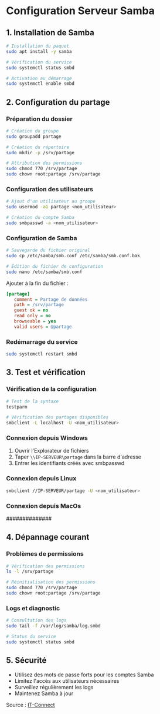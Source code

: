 # Configuration Serveur Samba

## 1. Installation de Samba

```bash
# Installation du paquet
sudo apt install -y samba

# Vérification du service
sudo systemctl status smbd

# Activation au démarrage
sudo systemctl enable smbd
```

## 2. Configuration du partage

### Préparation du dossier

```bash
# Création du groupe
sudo groupadd partage

# Création du répertoire
sudo mkdir -p /srv/partage

# Attribution des permissions
sudo chmod 770 /srv/partage
sudo chown root:partage /srv/partage
```

### Configuration des utilisateurs

```bash
# Ajout d'un utilisateur au groupe
sudo usermod -aG partage <nom_utilisateur>

# Création du compte Samba
sudo smbpasswd -a <nom_utilisateur>
```

### Configuration de Samba

```bash
# Sauvegarde du fichier original
sudo cp /etc/samba/smb.conf /etc/samba/smb.conf.bak

# Édition du fichier de configuration
sudo nano /etc/samba/smb.conf
```

Ajouter à la fin du fichier :

```ini
[partage]
   comment = Partage de données
   path = /srv/partage
   guest ok = no
   read only = no
   browseable = yes
   valid users = @partage
```

### Redémarrage du service

```bash
sudo systemctl restart smbd
```

## 3. Test et vérification

### Vérification de la configuration

```bash
# Test de la syntaxe
testparm

# Vérification des partages disponibles
smbclient -L localhost -U <nom_utilisateur>
```

### Connexion depuis Windows

1. Ouvrir l'Explorateur de fichiers
2. Taper `\\IP-SERVEUR\partage` dans la barre d'adresse
3. Entrer les identifiants créés avec smbpasswd

### Connexion depuis Linux

```bash
smbclient //IP-SERVEUR/partage -U <nom_utilisateur>
```

### Connexion depuis MacOs

##############

## 4. Dépannage courant

### Problèmes de permissions

```bash
# Vérification des permissions
ls -l /srv/partage

# Réinitialisation des permissions
sudo chmod 770 /srv/partage
sudo chown root:partage /srv/partage
```

### Logs et diagnostic

```bash
# Consultation des logs
sudo tail -f /var/log/samba/log.smbd

# Status du service
sudo systemctl status smbd
```

## 5. Sécurité

- Utilisez des mots de passe forts pour les comptes Samba
- Limitez l'accès aux utilisateurs nécessaires
- Surveillez régulièrement les logs
- Maintenez Samba à jour

Source : [IT-Connect](https://www.it-connect.fr/serveur-de-fichiers-debian-installer-et-configurer-samba-4/)
